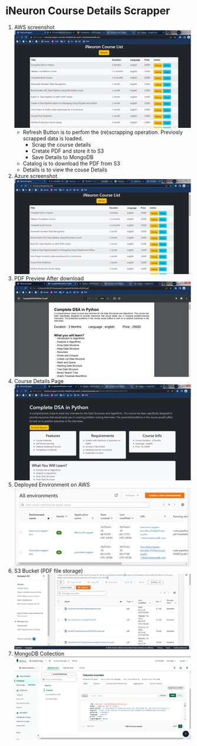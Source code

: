 # iNeuron Course Details Scrapper
1. AWS screenshot
    ![Home Page on AWS](./ins/1.PNG)
    - Refresh Button is to perfom the (re)scrapping operation. Previosly scrapped data is loaded.
        - Scrap the course details
        - Cretate PDF and store it to S3
        - Save Details to MongoDB
    - Catalog is to download the PDF from S3
    - Details is to view the couse Details
2. Azure screenshot
    ![Home Page on Azure](./ins/8.PNG)
3. PDF Preview After download 
    ![PDF Preview After download](./ins/2.PNG)
4. Course Details Page
    ![Home Page on Azure](./ins/3.PNG)
5. Deployed Environment on AWS
    ![AWS](./ins/4.PNG)
6. S3 Bucket (PDF file storage)
    ![S3](./ins/5.PNG)
7. MongoDB Collection
    ![MongoDB](./ins/6.PNG)
